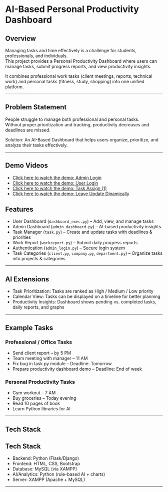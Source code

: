 # AI-Based Personal Productivity Dashboard

## Overview
Managing tasks and time effectively is a challenge for students, professionals, and individuals.  
This project provides a Personal Productivity Dashboard where users can manage tasks, submit progress reports, and view productivity insights.  

It combines professional work tasks (client meetings, reports, technical work) and personal tasks (fitness, study, shopping) into one unified platform.  

---

## Problem Statement
People struggle to manage both professional and personal tasks.  
Without proper prioritization and tracking, productivity decreases and deadlines are missed.  

Solution: An AI-Based Dashboard that helps users organize, prioritize, and analyze their tasks effectively.  

---


## Demo Videos

- [Click here to watch the demo: Admin Login](https://drive.google.com/file/d/1qVV8ZKL6TPu81sPDXsw6jBPD9UMZMS0k/view?usp=sharing)  
- [Click here to watch the demo: User Login](https://drive.google.com/file/d/12fApU-USsC_TkFiNaK-TSrMVpI39iOnU/view?usp=sharing)  
- [Click here to watch the demo: Task Assign (1)](https://drive.google.com/file/d/16-mlLFzxP0Z1rhcApDP9DJpLBCJGoaOx/view?usp=sharing)  
- [Click here to watch the demo: Leave Update Dinamically](https://drive.google.com/file/d/1kmVqZNCezSBiXqFiPAxdSwr0Geri64S3/view?usp=sharing)


## Features
- User Dashboard (`dashboard_exec.py`) – Add, view, and manage tasks  
- Admin Dashboard (`admin_dashboard.py`) – AI-based productivity insights  
- Task Manager (`task.py`) – Create and update tasks with deadlines & priorities  
- Work Report (`workreport.py`) – Submit daily progress reports  
- Authentication (`admin_login.py`) – Secure login system  
- Task Categories (`client.py`, `company.py`, `department.py`) – Organize tasks into projects & categories  

---

## AI Extensions
- Task Prioritization: Tasks are ranked as High / Medium / Low priority  
- Calendar View: Tasks can be displayed on a timeline for better planning  
- Productivity Insights: Dashboard shows pending vs. completed tasks, daily reports, and graphs  

---

## Example Tasks
### Professional / Office Tasks
- Send client report – by 5 PM  
- Team meeting with manager – 11 AM  
- Fix bug in task.py module – Deadline: Tomorrow  
- Prepare productivity dashboard demo – Deadline: End of week  

### Personal Productivity Tasks
- Gym workout – 7 AM  
- Buy groceries – Today evening  
- Read 10 pages of book  
- Learn Python libraries for AI  

---

## Tech Stack
## Tech Stack
- Backend: Python (Flask/Django)  
- Frontend: HTML, CSS, Bootstrap  
- Database: MySQL (via XAMPP)  
- AI/Analytics: Python (rule-based AI + charts)  
- Server: XAMPP (Apache + MySQL)


---

